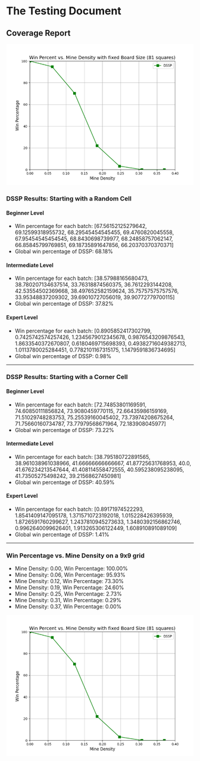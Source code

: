 # The Testing Document

## Coverage Report

![Mine Density vs Win Percentage](./Codes/Images/mine_density_vs_win_percentage.png)






### DSSP Results: Starting with a Random Cell
#### Beginner Level
- Win percentage for each batch: [67.56152125279642, 69.12599318955732, 68.29545454545455, 69.4760820045558, 67.95454545454545, 68.8430698739977, 68.24858757062147, 66.85845799769851, 69.18735891647856, 66.20370370370371]
- Global win percentage of DSSP: 68.18%

#### Intermediate Level
- Win percentage for each batch: [38.57988165680473, 38.780207134637514, 33.76318874560375, 36.7612293144208, 42.53554502369668, 38.497652582159624, 35.75757575757576, 33.95348837209302, 39.69010727056019, 39.90772779700115]
- Global win percentage of DSSP: 37.82%

#### Expert Level
- Win percentage for each batch: [0.8905852417302799, 0.7425742574257426, 1.2345679012345678, 0.9876543209876543, 1.8633540372670807, 0.6180469715698393, 0.49382716049382713, 1.0113780025284451, 0.7782101167315175, 1.1479591836734695]
- Global win percentage of DSSP: 0.98%

---
### DSSP Results: Starting with a Corner Cell
#### Beginner Level
- Win percentage for each batch: [72.74853801169591, 74.60850111856824, 73.9080459770115, 72.66435986159169, 71.51029748283753, 75.25539160045402, 73.73974208675264, 71.75660160734787, 73.77979568671964, 72.183908045977]
- Global win percentage of DSSP: 73.22%

#### Intermediate Level
- Win percentage for each batch: [38.795180722891565, 38.961038961038966, 41.66666666666667, 41.87725631768953, 40.0, 41.676234213547644, 41.408114558472555, 40.595238095238095, 41.73505275498242, 39.21568627450981]
- Global win percentage of DSSP: 40.59%

#### Expert Level
- Win percentage for each batch: [0.89171974522293, 1.8541409147095178, 1.3715710723192018, 1.015228426395939, 1.8726591760299627, 1.2437810945273633, 1.3480392156862746, 0.9962640099626401, 1.913265306122449, 1.608910891089109]
- Global win percentage of DSSP: 1.41%

---
### Win Percentage vs. Mine Density on a 9x9 grid
- Mine Density: 0.00, Win Percentage: 100.00%
- Mine Density: 0.06, Win Percentage: 95.93%
- Mine Density: 0.12, Win Percentage: 73.30%
- Mine Density: 0.19, Win Percentage: 24.60%
- Mine Density: 0.25, Win Percentage: 2.73%
- Mine Density: 0.31, Win Percentage: 0.29%
- Mine Density: 0.37, Win Percentage: 0.00%

![Mine Density vs Win Percentage](./Codes/Image/mine_density_vs_win_percentage.png)
